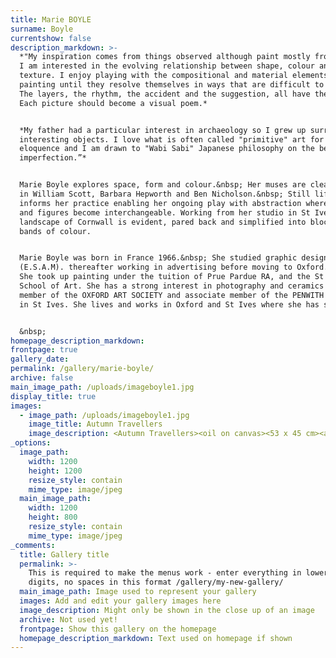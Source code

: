 ```yaml
---
title: Marie BOYLE
surname: Boyle
currentshow: false
description_markdown: >-
  *"My inspiration comes from things observed although paint mostly from memory.
  I am interested in the evolving relationship between shape, colour and
  texture. I enjoy playing with the compositional and material elements of a
  painting until they resolve themselves in ways that are difficult to predict.
  The layers, the rhythm, the accident and the suggestion, all have their place.
  Each picture should become a visual poem.*


  *My father had a particular interest in archaeology so I grew up surrounded by
  interesting objects. I love what is often called "primitive" art for it simple
  eloquence and I am drawn to "Wabi Sabi" Japanese philosophy on the beauty in
  imperfection.”*


  Marie Boyle explores space, form and colour.&nbsp; Her muses are clear to see
  in William Scott, Barbara Hepworth and Ben Nicholson.&nbsp; Still life largely
  informs her practice enabling her ongoing play with abstraction where bottles
  and figures become interchangeable. Working from her studio in St Ives, the
  landscape of Cornwall is evident, pared back and simplified into blocks and
  bands of colour.


  Marie Boyle was born in France 1966.&nbsp; She studied graphic design in Paris
  (E.S.A.M). thereafter working in advertising before moving to Oxford.&nbsp;
  She took up painting under the tuition of Prue Pardue RA, and the St Ives
  School of Art. She has a strong interest in photography and ceramics and is a
  member of the OXFORD ART SOCIETY and associate member of the PENWITH GALLERY
  in St Ives. She lives and works in Oxford and St Ives where she has studios.


  &nbsp;
homepage_description_markdown:
frontpage: true
gallery_date:
permalink: /gallery/marie-boyle/
archive: false
main_image_path: /uploads/imageboyle1.jpg
display_title: true
images:
  - image_path: /uploads/imageboyle1.jpg
    image_title: Autumn Travellers
    image_description: <Autumn Travellers><oil on canvas><53 x 45 cm><amp£1000>
_options:
  image_path:
    width: 1200
    height: 1200
    resize_style: contain
    mime_type: image/jpeg
  main_image_path:
    width: 1200
    height: 800
    resize_style: contain
    mime_type: image/jpeg
_comments:
  title: Gallery title
  permalink: >-
    This is required to make the menus work - enter everything in lower case, no
    digits, no spaces in this format /gallery/my-new-gallery/
  main_image_path: Image used to represent your gallery
  images: Add and edit your gallery images here
  image_description: Might only be shown in the close up of an image
  archive: Not used yet!
  frontpage: Show this gallery on the homepage
  homepage_description_markdown: Text used on homepage if shown
---
```

